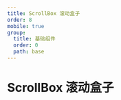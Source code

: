 ```yaml
---
title: ScrollBox 滚动盒子
order: 8
mobile: true
group:
  title: 基础组件
  order: 0
  path: base
---
```


# ScrollBox 滚动盒子

<code src="../demo/ScrollBox.tsx"></code>
<API src="../src/ScrollBox.tsx"></API>
